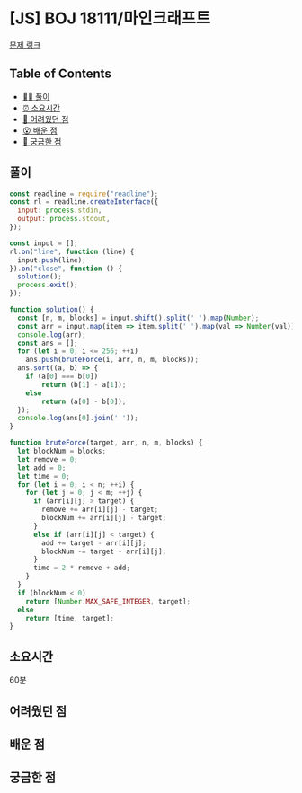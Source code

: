 # [JS] BOJ 18111/마인크래프트

[문제 링크](https://www.acmicpc.net/problem/18111)

<!-- 제목으로 다음과 같은 내용으로 작성해주세요 ! -->
<!-- 📕 백준 : BOJ 문제번호/문제제목 e.g. BOJ 2577/숫자의 개수 -->
<!-- 📗 프로그래머스 : PRO 문제번호/문제제목 e.g. PRO 120812/최빈값 구하기 -->
<!-- 백준허브를 사용하시면 프로그래머스의 문제번호도 확인하실 수 있습니다 -->

## Table of Contents

- [✍🏻 풀이](#풀이)
- [⏰ 소요시간](#소요시간)
- [🫠 어려웠던 점](#어려웠던-점)
- [😮 배운 점](#배운-점)
- [🤔 궁금한 점](#궁금한-점)

## 풀이

<!-- ```옆에 사용하는 언어를 기입하세요 e.g. javascript, python -->

```javascript
const readline = require("readline");
const rl = readline.createInterface({
  input: process.stdin,
  output: process.stdout,
});

const input = [];
rl.on("line", function (line) {
  input.push(line);
}).on("close", function () {
  solution();
  process.exit();
});

function solution() {
  const [n, m, blocks] = input.shift().split(' ').map(Number);
  const arr = input.map(item => item.split(' ').map(val => Number(val)));
  console.log(arr);
  const ans = [];
  for (let i = 0; i <= 256; ++i)
    ans.push(bruteForce(i, arr, n, m, blocks));
  ans.sort((a, b) => {
    if (a[0] === b[0])
        return (b[1] - a[1]);
    else
        return (a[0] - b[0]);
  });
  console.log(ans[0].join(' '));
}

function bruteForce(target, arr, n, m, blocks) {
  let blockNum = blocks;
  let remove = 0;
  let add = 0;
  let time = 0;
  for (let i = 0; i < n; ++i) {
    for (let j = 0; j < m; ++j) {
      if (arr[i][j] > target) {
        remove += arr[i][j] - target;
        blockNum += arr[i][j] - target;
      }
      else if (arr[i][j] < target) {
        add += target - arr[i][j];
        blockNum -= target - arr[i][j];
      }
      time = 2 * remove + add;
    }
  }
  if (blockNum < 0)
    return [Number.MAX_SAFE_INTEGER, target];
  else 
    return [time, target];
}
```

## 소요시간

60분

## 어려웠던 점


## 배운 점

## 궁금한 점

